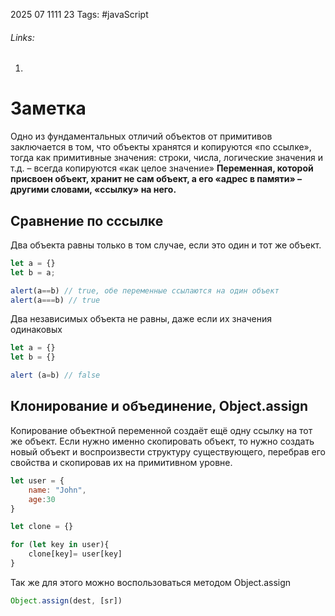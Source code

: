 2025 07 1111 23
Tags: #javaScript 
###### Links: 
1) 
# Заметка
Одно из фундаментальных отличий объектов от примитивов заключается в том, что объекты хранятся и копируются «по ссылке», тогда как примитивные значения: строки, числа, логические значения и т.д. – всегда копируются «как целое значение»
**Переменная, которой присвоен объект, хранит не сам объект, а его «адрес в памяти» – другими словами, «ссылку» на него.** 
## Сравнение по сссылке
Два объекта равны только в том случае, если это один и тот же объект. 
```js
let a = {}
let b = a;

alert(a==b) // true, обе переменные ссылаются на один объект
alert(a===b) // true

```
Два независимых объекта не равны, даже если их значения одинаковых
```js
let a = {}
let b = {}

alert (a=b) // false
```
## Клонирование и объединение, Object.assign
Копирование объектной переменной создаёт ещё одну ссылку на тот же объект.
Если нужно именно скопировать объект, то нужно создать новый объект и воспроизвести структуру существующего, перебрав его свойства и скопировав их на примитивном уровне.
```js
let user = {
	name: "John",
	age:30
}

let clone = {}

for (let key in user){
	clone[key]= user[key]
}
```
Так же для этого можно воспользоваться методом Object.assign
```js
Object.assign(dest, [sr])
```